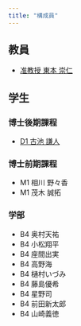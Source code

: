 ```yaml
---
title: "構成員"
---
```

## 教員
- [准教授 東本 崇仁](/tomoto/)

## 学生
### 博士後期課程
- [D1 古池 謙人](https://www.koike.app/)

### 博士前期課程
- M1 相川 野々香
- M1 茂木 誠拓

### 学部
- B4 奥村天祐
- B4 小松翔平
- B4 座間出実
- B4 高野海
- B4 樋村いづみ
- B4 藤島優希
- B4 星野司
- B4 前田新太郎
- B4 山崎義徳
